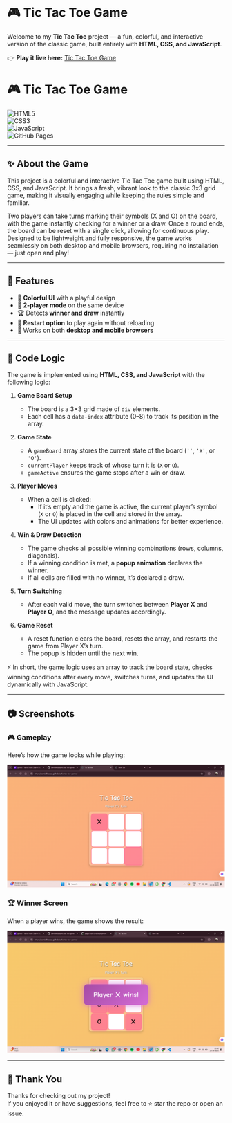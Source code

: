 # 🎮 Tic Tac Toe Game

Welcome to my **Tic Tac Toe** project — a fun, colorful, and interactive version of the classic game, built entirely with **HTML, CSS, and JavaScript**.  

👉 **Play it live here:** [Tic Tac Toe Game](https://samidhhaaaa.github.io/tic-tac-toe-game/)

# 🎮 Tic Tac Toe Game  

![HTML5](https://img.shields.io/badge/HTML5-E34F26?style=for-the-badge&logo=html5&logoColor=white)  
![CSS3](https://img.shields.io/badge/CSS3-1572B6?style=for-the-badge&logo=css3&logoColor=white)  
![JavaScript](https://img.shields.io/badge/JavaScript-F7DF1E?style=for-the-badge&logo=javascript&logoColor=black)  
![GitHub Pages](https://img.shields.io/badge/Deployed%20on-GitHub%20Pages-181717?style=for-the-badge&logo=github)  

---

## ✨ About the Game 
This project is a colorful and interactive Tic Tac Toe game built using HTML, CSS, and JavaScript. It brings a fresh, vibrant look to the classic 3x3 grid game, making it visually engaging while keeping the rules simple and familiar.

Two players can take turns marking their symbols (X and O) on the board, with the game instantly checking for a winner or a draw. Once a round ends, the board can be reset with a single click, allowing for continuous play. Designed to be lightweight and fully responsive, the game works seamlessly on both desktop and mobile browsers, requiring no installation — just open and play!

---

## 🚀 Features
- 🎨 **Colorful UI** with a playful design  
- 👥 **2-player mode** on the same device  
- 🏆 Detects **winner and draw** instantly  
- 🔄 **Restart option** to play again without reloading  
- 📱 Works on both **desktop and mobile browsers**  

---

## 🧠 Code Logic

The game is implemented using **HTML, CSS, and JavaScript** with the following logic:

1. **Game Board Setup**
   - The board is a 3×3 grid made of `div` elements.
   - Each cell has a `data-index` attribute (0–8) to track its position in the array.

2. **Game State**
   - A `gameBoard` array stores the current state of the board (`''`, `'X'`, or `'O'`).
   - `currentPlayer` keeps track of whose turn it is (`X` or `O`).
   - `gameActive` ensures the game stops after a win or draw.

3. **Player Moves**
   - When a cell is clicked:
     - If it’s empty and the game is active, the current player’s symbol (`X` or `O`) is placed in the cell and stored in the array.
     - The UI updates with colors and animations for better experience.

4. **Win & Draw Detection**
   - The game checks all possible winning combinations (rows, columns, diagonals).
   - If a winning condition is met, a **popup animation** declares the winner.
   - If all cells are filled with no winner, it’s declared a draw.

5. **Turn Switching**
   - After each valid move, the turn switches between **Player X** and **Player O**, and the message updates accordingly.

6. **Game Reset**
   - A reset function clears the board, resets the array, and restarts the game from Player X’s turn.
   - The popup is hidden until the next win.

⚡ In short, the game logic uses an array to track the board state, checks winning conditions after every move, switches turns, and updates the UI dynamically with JavaScript.

---

## 📷 Screenshots

### 🎮 Gameplay
Here’s how the game looks while playing:

![Gameplay Screenshot](gameplay.png)

### 🏆 Winner Screen
When a player wins, the game shows the result:

![Winner Screenshot](winner.png)

---
## 🙌 Thank You
Thanks for checking out my project!  
If you enjoyed it or have suggestions, feel free to ⭐ star the repo or open an issue.  

